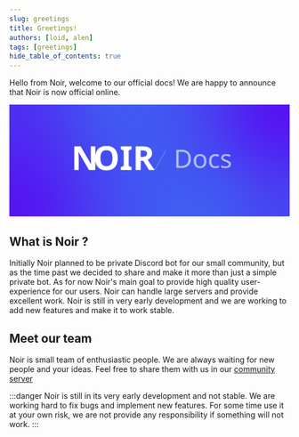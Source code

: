 ```yaml
---
slug: greetings
title: Greetings!
authors: [loid, alen]
tags: [greetings]
hide_table_of_contents: true
---
```


Hello from Noir, welcome to our official docs! We are happy to announce that Noir is now official online.

![greetings!](../static/img/social-card.svg)

<!--truncate-->

## What is Noir ?

Initially Noir planned to be private Discord bot for our small community, but as the time past we decided to share and make it more than just a simple private bot. As for now Noir's main goal to provide high quality user-experience for our users. Noir can handle large servers and provide excellent work. Noir is still in very early development and we are working to add new features and make it to work stable.

## Meet our team

Noir is small team of enthusiastic people. We are always waiting for new people and your ideas. Feel free to share them with us in our [community server](https://discord.gg/n4ywtU3F3p)

:::danger
Noir is still in its very early development and not stable. We are working hard to fix bugs and implement new features. For some time use it at your own risk, we are not provide any responsibility if something will not work.
:::
